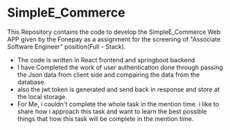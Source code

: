 # SimpleE_Commerce
This Repository contains the code to develop the  SimpleE_Commerce Web APP given by the Fonepay as a assignment for the screening of "Associate Software Engineer" position(Full - Stack).

* The code is written in React frontend and springboot backend
* I have Completed the work of user authentication done through passing the Json data from client side and compairing the data from the database.
* also the jwt token is generated and send back in response and store at the local storage.
* For Me, i couldn't complete the whole task in the mention time. i like to share how i approach this task and want to learn the best possible things that how this task will be complete in the mention time. 


